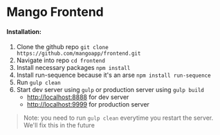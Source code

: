 # Mango Frontend

#### Installation:
1. Clone the github repo `git clone https://github.com/mangoapp/frontend.git`
2. Navigate into repo `cd frontend`
3. Install necessary packages `npm install`
4. Install run-sequence because it's an arse `npm install run-sequence`
5. Run `gulp clean`
6. Start dev server using `gulp` or production server using `gulp build`
	* [http://localhost:8888](http://localhost:8888) for dev server
	* [http://localhost:9999](http://localhost:9999) for production server

> Note: you need to run `gulp clean` everytime you restart the server. We'll fix this in the future
